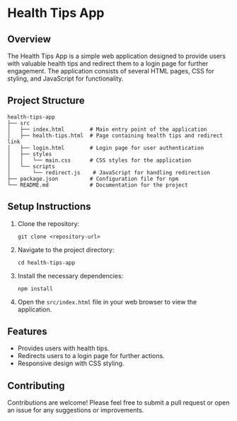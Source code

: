 # Health Tips App

## Overview
The Health Tips App is a simple web application designed to provide users with valuable health tips and redirect them to a login page for further engagement. The application consists of several HTML pages, CSS for styling, and JavaScript for functionality.

## Project Structure
```
health-tips-app
├── src
│   ├── index.html        # Main entry point of the application
│   ├── health-tips.html  # Page containing health tips and redirect link
│   ├── login.html        # Login page for user authentication
│   ├── styles
│   │   └── main.css      # CSS styles for the application
│   └── scripts
│       └── redirect.js    # JavaScript for handling redirection
├── package.json          # Configuration file for npm
└── README.md             # Documentation for the project
```

## Setup Instructions
1. Clone the repository:
   ```
   git clone <repository-url>
   ```
2. Navigate to the project directory:
   ```
   cd health-tips-app
   ```
3. Install the necessary dependencies:
   ```
   npm install
   ```
4. Open the `src/index.html` file in your web browser to view the application.

## Features
- Provides users with health tips.
- Redirects users to a login page for further actions.
- Responsive design with CSS styling.

## Contributing
Contributions are welcome! Please feel free to submit a pull request or open an issue for any suggestions or improvements.